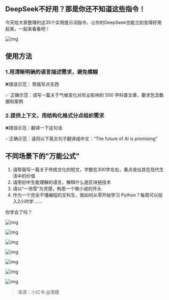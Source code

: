 ## DeepSeek不好用？那是你还不知道这些指令！

今天给大家整理的这35个实用提示词指令，让你的DeepSeek也能立刻变得好用起来，一起来看看吧！ 

![img](https://pic.yupi.icu/yuyi/1739500038914-7946aa0b-99c8-461e-968c-e5d74908cf7a.png)

## 使用方法 

### 1.用清晰明确的语言描述需求，避免模糊

 ❌错误示范： 帮我写点东西 

✅ 正确示范：请写一篇关于气候变化对农业影响的 500 字科普文章，要求包含数据和案例 	 

### 2.提供上下文，用结构化格式分点组织需求 

❌错误示范：翻译一下这句话

 ✅正确示范：请将以下英文句子翻译成中文：“The future of AI is promising” 	 

## 不同场景下的"万能公式" 

1. 请帮我写一篇关于传统文化的短文，字数在300字左右，重点突出其在现代生活中的价值 
2. 请用初中生能理解的语言，解释什么是区块链技术 
3. 请以“一场雪”为灵感，构思一个微小说的开头 
4. 作为一个完全不懂编程的文科生，我如何从零开始学习 Python？每周可以投入2小时学 …… 	 

你学会了吗？

![img](https://pic.yupi.icu/yuyi/1739500166090-f5cab190-6b07-4491-bc89-18ecc35266e8.png)

![img](https://pic.yupi.icu/yuyi/1739500183394-d4fbc2d1-0c69-4fab-a4ca-4306074db534.png)

![img](https://pic.yupi.icu/yuyi/1739500199791-0122da64-82f3-4251-bb06-d6f8780f6545.png)

![img](https://pic.yupi.icu/yuyi/1739500213999-44bee811-10b8-41de-89c5-8c55697bcd0c.png)

![img](https://pic.yupi.icu/yuyi/1739500227027-26eb1b30-65d9-46bb-ad55-d0e6da6c51e4.png)

![img](https://pic.yupi.icu/yuyi/1739500239589-9a101ecc-fd13-46cb-91e8-bc36fe0bbfd2.png)

![img](https://pic.yupi.icu/yuyi/1739500252585-e9882f5b-d1b4-4080-89e2-a84d8cc3fc8a.png)



> 来源：小红书 @落樱